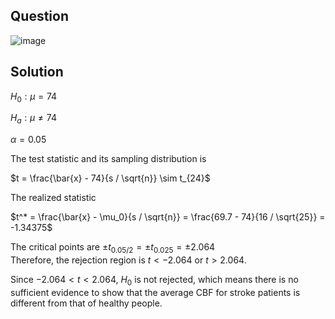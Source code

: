 ## Question

![image](https://github.com/user-attachments/assets/406012df-916b-4c06-9378-08f4f2a6cbbc)

## Solution
$H_0: \mu = 74$

$H_a: \mu \neq 74$
  
$\alpha=0.05$
  
The test statistic and its sampling distribution is  

$t = \frac{\bar{x} - 74}{s / \sqrt{n}} \sim t_{24}$
     
The realized statistic  

$t^* = \frac{\bar{x} - \mu_0}{s / \sqrt{n}} = \frac{69.7 - 74}{16 / \sqrt{25}} = -1.34375$
     
The critical points are $\pm t_{0.05 / 2} = \pm t_{0.025} = \pm 2.064$  
Therefore, the rejection region is $t < -2.064$ or $t > 2.064$.
     
Since $-2.064 < t < 2.064$, $H_0$ is not rejected, which means there is no sufficient evidence to show that the average CBF for stroke patients is different from that of healthy people.
